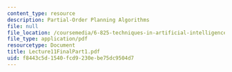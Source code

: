 ```yaml
---
content_type: resource
description: Partial-Order Planning Algorithms
file: null
file_location: /coursemedia/6-825-techniques-in-artificial-intelligence-sma-5504-fall-2002/f8443c5d1540fcd9230ebe75dc9504d7_Lecture11FinalPart1.pdf
file_type: application/pdf
resourcetype: Document
title: Lecture11FinalPart1.pdf
uid: f8443c5d-1540-fcd9-230e-be75dc9504d7
---
```

